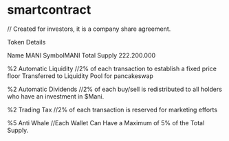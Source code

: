 # smartcontract
// Created for investors, it is a company share agreement. 

Token Details

Name MANI
SymbolMANI
Total Supply 222.200.000


%2 Automatic Liquidity
//2% of each transaction to establish a fixed price floor Transferred to Liquidity Pool for pancakeswap

%2 Automatic Dividends
//2% of each buy/sell is redistributed to all holders who have an investment in $Mani.

%2 Trading Tax
//2% of each transaction is reserved for marketing efforts

%5 Anti Whale
//Each Wallet Can Have a Maximum of 5% of the Total Supply.
